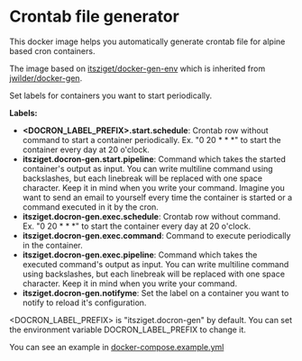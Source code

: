 # Crontab file generator

This docker image helps you automatically generate crontab file for alpine based cron containers.

The image based on [itsziget/docker-gen-env](https://hub.docker.com/r/itsziget/docker-gen-env) which is inherited from [jwilder/docker-gen](https://hub.docker.com/r/jwilder/docker-gen).

Set labels for containers you want to start periodically. 

**Labels:**

- **&lt;DOCRON_LABEL_PREFIX&gt;.start.schedule**: Crontab row without command to start a container periodically. Ex. "0 20 &ast; &ast; &ast;" to start the container every day at 20 o'clock.
- **itsziget.docron-gen.start.pipeline**: Command which takes the started container's output as input. You can write multiline command using backslashes, but each linebreak will be replaced with one space character. Keep it in mind when you write your command. Imagine you want to send an email to yourself every time the container is started or a command executed in it by the cron.
- **itsziget.docron-gen.exec.schedule**: Crontab row without command. Ex. "0 20 &ast; &ast; &ast;" to start the container every day at 20 o'clock.
- **itsziget.docron-gen.exec.command**: Command to execute periodically in the container.
- **itsziget.docron-gen.exec.pipeline**: Command which takes the executed command's output as input. You can write multiline command using backslashes, but each linebreak will be replaced with one space character. Keep it in mind when you write your command.
- **itsziget.docron-gen.notifyme**: Set the label on a container you want to notify to reload it's configuration.

&lt;DOCRON_LABEL_PREFIX&gt; is "itsziget.docron-gen" by default. You can set the environment variable DOCRON_LABEL_PREFIX to change it. 

You can see an example in [docker-compose.example.yml](https://github.com/itsziget/docron-gen/blob/master/docker-compose.example.yml)